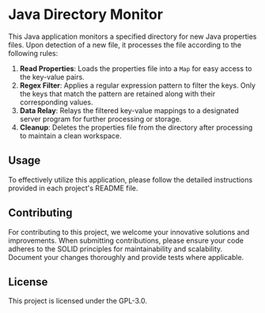 # Java Directory Monitor

This Java application monitors a specified directory for new Java properties files. Upon detection of a new file, it processes the file according to the following rules:

1. **Read Properties**: Loads the properties file into a `Map` for easy access to the key-value pairs.
2. **Regex Filter**: Applies a regular expression pattern to filter the keys. Only the keys that match the pattern are retained along with their corresponding values.
3. **Data Relay**: Relays the filtered key-value mappings to a designated server program for further processing or storage.
4. **Cleanup**: Deletes the properties file from the directory after processing to maintain a clean workspace.

## Usage

To effectively utilize this application, please follow the detailed instructions provided in each project's README file.

## Contributing

For contributing to this project, we welcome your innovative solutions and improvements. When submitting contributions, please ensure your code adheres to the SOLID principles for maintainability and scalability. Document your changes thoroughly and provide tests where applicable. 


## License
This project is licensed under the GPL-3.0.
